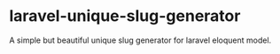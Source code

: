 # laravel-unique-slug-generator
A simple but beautiful unique slug generator for laravel eloquent model.
